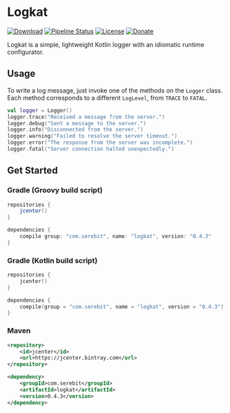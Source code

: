 # Logkat
[![Download][bintray]](https://bintray.com/serebit/public/logkat)
[![Pipeline Status][gitlab-ci]](https://gitlab.com/serebit/logkat/pipelines)
[![License][license]](https://www.apache.org/licenses/LICENSE-2.0.html)
[![Donate][paypal]](https://paypal.me/gdeadshot)

Logkat is a simple, lightweight Kotlin logger with an idiomatic runtime configurator.

## Usage
To write a log message, just invoke one of the methods on the `Logger` class. Each method corresponds to a different
`LogLevel`, from `TRACE` to `FATAL`.
```kotlin
val logger = Logger()
logger.trace("Received a message from the server.")
logger.debug("Sent a message to the server.")
logger.info("Disconnected from the server.")
logger.warning("Failed to resolve the server timeout.")
logger.error("The response from the server was incomplete.")
logger.fatal("Server connection halted unexpectedly.")
```

## Get Started
### Gradle (Groovy build script)
```gradle
repositories {
    jcenter()
}

dependencies {
    compile group: "com.serebit", name: "logkat", version: "0.4.3"
}
```
### Gradle (Kotlin build script)
```kts
repositories {
    jcenter()
}

dependencies {
    compile(group = "com.serebit", name = "logkat", version = "0.4.3")
}
```
### Maven
```xml
<repository>
    <id>jcenter</id>
    <url>https://jcenter.bintray.com</url>
</repository>
```
```xml
<dependency>
    <groupId>com.serebit</groupId>
    <artifactId>logkat</artifactId>
    <version>0.4.3</version>
</dependency>
```

[bintray]: https://api.bintray.com/packages/serebit/public/logkat/images/download.svg "Download from Bintray"
[gitlab-ci]: https://gitlab.com/serebit/logkat/badges/master/build.svg "Pipeline Status"
[license]: https://img.shields.io/badge/License-Apache%202.0-lightgrey.svg "License"
[paypal]: https://img.shields.io/badge/Donate-PayPal-blue.svg "Donate via PayPal"
